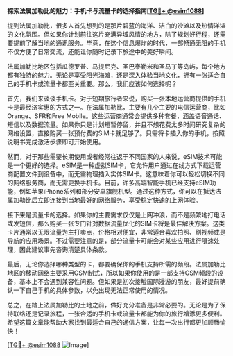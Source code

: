 **探索法属加勒比的魅力：手机卡与流量卡的选择指南[[TG💪+ @esim1088](https://t.me/s/esim1088)]**

提到法属加勒比，很多人首先想到的是那片碧蓝的海洋、洁白的沙滩以及热情洋溢的文化氛围。但如果你计划前往这片充满异域风情的地方，除了规划好行程，还需要提前了解当地的通讯服务。毕竟，在这个信息爆炸的时代，一部畅通无阻的手机不仅方便了日常交流，还能让你随时记录下旅途中的美好瞬间。

法属加勒比地区包括瓜德罗普、马提尼克、圣巴泰勒米和圣马丁等岛屿，每个地方都有独特的魅力。无论是享受阳光海滩，还是深入体验当地文化，拥有一张适合自己的手机卡或流量卡都至关重要。那么，我们应该如何选择呢？

首先，我们来谈谈手机卡。对于短期旅行者来说，购买一张本地运营商提供的手机卡是最经济实惠的方式之一。在法属加勒比，主要有几个主要的电信运营商，比如Orange、SFR和Free Mobile。这些运营商通常会提供多种套餐，涵盖语音通话、短信以及数据流量。如果你只是计划短暂停留，并且不想花费太多时间研究复杂的网络设置，直接购买一张预付费的SIM卡就足够了。只需将卡插入你的手机，按照说明书完成激活步骤即可开始使用。

然而，对于那些需要长期使用或者经常往返于不同国家的人来说，eSIM技术可能是一个更好的选择。eSIM是一种虚拟SIM卡，它允许用户通过在线方式下载运营商配置文件到设备中，而无需物理插入实体SIM卡。这意味着你可以轻松切换不同的网络服务商，而无需更换手机卡。目前，许多高端智能手机已经支持eSIM功能，例如苹果iPhone系列和部分安卓旗舰机型。通过这种方式，你可以在抵达法属加勒比后立即连接到当地最好的网络服务，享受稳定快速的上网体验。

接下来是流量卡的选择。如果你的主要需求仅仅是上网冲浪，而不是频繁地打电话或发短信，那么购买一张专门针对数据流量优化的SIM卡将是最佳解决方案。这类卡片通常以无限流量为主打卖点，价格相对便宜，非常适合喜欢拍照、刷视频或是导航的应用场景。不过需要注意的是，部分流量卡可能会对某些应用进行限速处理，因此建议事先咨询清楚具体条款。

最后，无论你选择哪种类型的卡，都要确保你的手机支持所需的频段。法属加勒比地区的移动网络主要采用GSM制式，所以如果你使用的是一部支持GSM频段的设备，基本上不会遇到兼容性问题。但如果是初次接触国际漫游的朋友，最好提前确认一下自己手机的具体参数，以免出现无法正常使用的情况。

总之，在踏上法属加勒比的土地之前，做好充分准备是非常必要的。无论是为了保持联络还是记录旅程，一张合适的手机卡或流量卡都能为你的旅行增添更多便利。希望这篇文章能帮助大家找到最适合自己的通信方案，让每一次出行都更加顺畅愉快！

[[TG💪+ @esim1088](https://t.me/s/esim1088) ![Image](https://i.postimg.cc/4NQfJmqS/Snipaste-2025-05-13-00-14-12.png)]